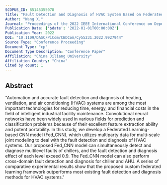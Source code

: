 ```yaml
---
SCOPUS_ID: 85145355078
Title: "Fault Detection and Diagnosis of HVAC System Based on Federated Learning"
Author: "Wang X."
Journal: "Proceedings of the 2022 IEEE International Conference on Dependable, Autonomic and Secure Computing, International Conference on Pervasive Intelligence and Computing, International Conference on Cloud and Big Data Computing, International Conference on Cyber Science and Technology Congress, DASC/PiCom/CBDCom/CyberSciTech 2022"
Publication Date: {'$date': '2022-01-01T00:00:00Z'}
Publication Year: 2022
DOI: "10.1109/DASC/PiCom/CBDCom/Cy55231.2022.9927944"
Source Type: "Conference Proceeding"
Document Type: "cp"
Document Type Description: "Conference Paper"
Affiliation: "China Jiliang University"
Affiliation Country: "China"
Cited by count: 1
---
```


## Abstract
"Automation and accurate fault detection and diagnosis of heating, ventilation, and air conditioning (HVAC) systems are among the most important technologies for reducing time, energy, and financial costs in the field of intelligent industrial facility maintenance. Convolutional neural networks have been widely used in various fields for prediction and classification problems because of their excellent feature extraction ability and potent portability. In this study, we develop a Federated Learning-based CNN model (Fed_CNN), which utilizes multiparty data for multi-scale joint modeling to deal with the fault detection and diagnosis of HVAC systems. Our proposed Fed_CNN model can simultaneously detect and diagnose multilevel faults of chillers, and the fault detection and diagnosis effect of each level exceed 0.9. The Fed_CNN model can also perform cross-domain fault detection and diagnosis for chiller and AHU. A series of comparative experimental results show that the proposed custom federated learning framework outperforms most existing fault detection and diagnosis methods for HVAC systems."
